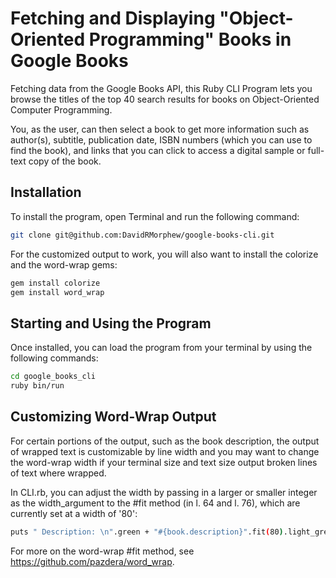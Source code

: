 # Fetching and Displaying "Object-Oriented Programming" Books in Google Books

Fetching data from the Google Books API, this Ruby CLI Program lets you browse the titles of the top 40 search results for books on Object-Oriented Computer Programming.

You, as the user, can then select a book to get more information such as author(s), subtitle, publication date, ISBN numbers (which you can use to find the book), and links that you can click to access a digital sample or full-text copy of the book.

## Installation 

To install the program, open Terminal and run the following command:

```bash
git clone git@github.com:DavidRMorphew/google-books-cli.git
```
For the customized output to work, you will also want to install the colorize and the word-wrap gems:
```bash
gem install colorize
gem install word_wrap
```
## Starting and Using the Program

Once installed, you can load the program from your terminal by using the following commands:
```bash
cd google_books_cli
ruby bin/run
```

## Customizing Word-Wrap Output

For certain portions of the output, such as the book description, the output of wrapped text is customizable by line width and you may want to change the word-wrap width if your terminal size and text size output broken lines of text where wrapped. 

In CLI.rb, you can adjust the width by passing in a larger or smaller integer as the width_argument to the #fit method (in l. 64 and l. 76), which are currently set at a width of '80':

```bash
puts " Description: \n".green + "#{book.description}".fit(80).light_green if book.description
```
For more on the word-wrap #fit method, see https://github.com/pazdera/word_wrap.




